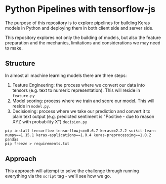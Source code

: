 # Python Pipelines with tensorflow-js

The purpose of this repository is to explore pipelines for building Keras models in Python and deploying them in both client side and server side. 

This repository explores not only the building of models, but also the feature preparation and the mechanics, limitations and considerations we may need to make. 

## Structure

In almost all machine learning models there are three steps:

1.  Feature Engineering: the process where we convert our data into tensors (e.g. text to numeric representation). This will reside in `feature.py`
2.  Model scoring: process where we train and score our model. This will reside in `model.py`. 
3.  Decisioning: process where we take our prediction and convert it to plain text output (e.g. predicted sentiment is "Positive - due to reason XYZ with probability X") `decision.py`

```
pip install tensorflow tensorflowjs==0.6.7 keras==2.2.2 scikit-learn numpy==1.15.1 keras-applications==1.0.4 keras-preprocessing==1.0.2 pandas
pip freeze > requirements.txt
```


## Approach

This approach will attempt to solve the challenge through running everything via the `script` tag - we'll see how we go.

